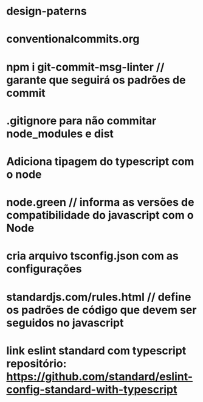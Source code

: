 # design-paterns

# conventionalcommits.org

# npm i git-commit-msg-linter // garante que seguirá os padrões de commit

# .gitignore para não commitar node_modules e dist

# Adiciona tipagem do typescript com o node

# node.green // informa as versões de compatibilidade do javascript com o Node

# cria arquivo tsconfig.json com as configurações

# standardjs.com/rules.html // define os padrões de código que devem ser seguidos no javascript

# link eslint standard com typescript repositório: https://github.com/standard/eslint-config-standard-with-typescript